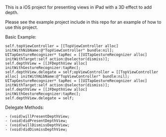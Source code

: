 This is a iOS project for presenting views in iPad with a 3D effect to add depth.

Please see the example project include in this repo for an example of how to use this project.

Basic Example:

    self.topViewController = [[TopViewController alloc] initWithNibName:@"TopViewController" bundle:nil];
    UITapGestureRecognizer* tapRec = [[UITapGestureRecognizer alloc] initWithTarget:self action:@selector(dismiss)];
    self.depthView = [[JFDepthView alloc] initWithGestureRecognizer:tapRec];
    self.depthView.delegate = self;opViewController = [[TopViewController alloc] initWithNibName:@"TopViewController" bundle:nil];
    UITapGestureRecognizer* tapRec = [[UITapGestureRecognizer alloc] initWithTarget:self action:@selector(dismiss)];
    self.depthView = [[JFDepthView alloc] initWithGestureRecognizer:tapRec];
    self.depthView.delegate = self;
    
Delegate Methods:

    - (void)willPresentDepthView;
    - (void)didPresentDepthView;
    - (void)willDismissDepthView;
    - (void)didDismissDepthView;
